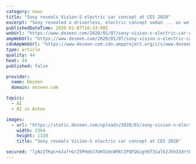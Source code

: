 ```yaml
---
category: news
title: "Sony reveals Vision-S electric car concept at CES 2020"
excerpt: "Sony revealed a driverless, electric concept sedan ... as well as on-board software regulated using Sony's artificial intelligence, telecommunication and cloud technologies."
publishedDateTime: 2020-01-07T16:33:00Z
webUrl: "https://www.dezeen.com/2020/01/07/sony-vision-s-electric-car-ces-2020/"
ampWebUrl: "https://www.dezeen.com/2020/01/07/sony-vision-s-electric-car-ces-2020/amp/"
cdnAmpWebUrl: "https://www-dezeen-com.cdn.ampproject.org/c/s/www.dezeen.com/2020/01/07/sony-vision-s-electric-car-ces-2020/amp/"
type: article
quality: 44
heat: 44
published: false

provider:
  name: Dezeen
  domain: dezeen.com

topics:
  - AI
  - AI in Autos

images:
  - url: "https://static.dezeen.com/uploads/2020/01/sony-vision-s-electric-car-technology_dezeen_2364_hero-1.jpg"
    width: 2364
    height: 1330
    title: "Sony reveals Vision-S electric car concept at CES 2020"

secured: "lyNz2TKqs+mJaf+GrZ5PHebJ7UHIo9cW9kCIPQFQGigY6f31alb2Jhh33drtL60l8vafBC0gtgAzvmC2dDVrDt71OFhekxx8Ug/76FvHJeiGOeonlPzzLv3cBtsoqI9EYeE/awNufOVOw3PHovolPK7HIWvzCL871oUxo5UQxXYlkhSywEkHnEbMDDwEB5JRv4A7mmPKfh7RNk+4RlZoShWeIR8C+V7iRHgsWJwuFg/LybX4VmkzGSU2UsT62wNmpO82TVo34cHOHKzqcrdPoSS5iceLSJ7Ox5HiQnKmHkrgCoMzyD7eFQ5MQRddX0x1;OihksyQ5/q3E54kMZPgBsg=="
---
```


